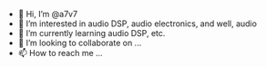 - 👋 Hi, I’m @a7v7
- 👀 I’m interested in audio DSP, audio electronics, and well, audio
- 🌱 I’m currently learning audio DSP, etc.
- 💞️ I’m looking to collaborate on ...
- 📫 How to reach me ...

<!---
a7v7/a7v7 is a ✨ special ✨ repository because its `README.md` (this file) appears on your GitHub profile.
You can click the Preview link to take a look at your changes.
--->
